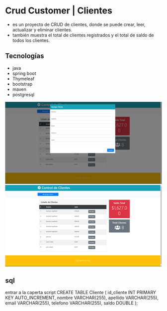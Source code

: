 # Crud Customer | Clientes
-   es un proyecto de CRUD de clientes, donde se puede crear, leer, actualizar y eliminar clientes.
-    también muestra el total de clientes registrados  y el total de saldo de todos los clientes.
## Tecnologías
- java
- spring boot
- Thymeleaf
- bootstrap
- maven
- postgresql

![img](src/main/resources/static/add.png)
![img](src/main/resources/static/index.png)


## sql 
entrar a la caperta script
CREATE TABLE Cliente (
                         id_cliente INT PRIMARY KEY AUTO_INCREMENT,
                         nombre VARCHAR(255),
                         apellido VARCHAR(255),
                         email VARCHAR(255),
                         telefono VARCHAR(255),
                         saldo DOUBLE
);
```

```
